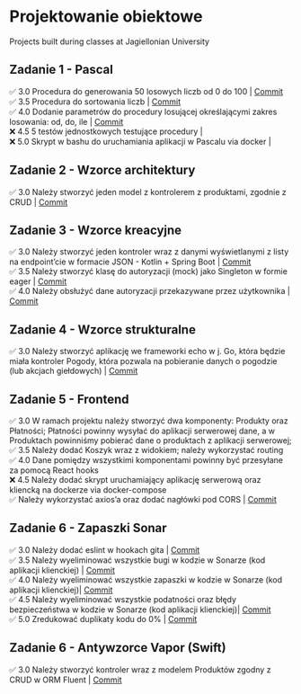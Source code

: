 # Projektowanie obiektowe 

Projects built during classes at Jagiellonian University   
## Zadanie 1 - Pascal
✅ 3.0 Procedura do generowania 50 losowych liczb od 0 do 100 | [Commit](https://github.com/rabarbar15/projektowanie-obiektowe/commit/a280a248cf0a48677e0fbd65dff9ec21fba9cd1f)     
✅ 3.5 Procedura do sortowania liczb | [Commit](https://github.com/rabarbar15/projektowanie-obiektowe/commit/3099ba4e9873e69487ca89ba72dc5eb15d86997e)    
✅ 4.0  Dodanie parametrów do procedury losującej określającymi zakres losowania: od, do, ile | [Commit](https://github.com/rabarbar15/projektowanie-obiektowe/commit/52b40713741cb48ac4e9133384b7a3611a5e202e)   
❌ 4.5 5 testów jednostkowych testujące procedury |   
❌ 5.0 Skrypt w bashu do uruchamiania aplikacji w Pascalu via docker |   

## Zadanie 2 - Wzorce architektury
✅ 3.0 Należy stworzyć jeden model z kontrolerem z produktami, zgodnie z CRUD | [Commit](https://github.com/rabarbar15/projektowanie-obiektowe/commit/df831e704a95bcdfe2081836772f2cb3cc3995b9)   

## Zadanie 3 - Wzorce kreacyjne
✅ 3.0 Należy stworzyć jeden kontroler wraz z danymi wyświetlanymi z listy na endpoint’cie w formacie JSON - Kotlin + Spring Boot | [Commit](https://github.com/rabarbar15/projektowanie-obiektowe/commit/63245ed6d6f2130f966197ea2da4e4e79d8d3088)     
✅ 3.5 Należy stworzyć klasę do autoryzacji (mock) jako Singleton w formie eager | [Commit](https://github.com/rabarbar15/projektowanie-obiektowe/commit/608d2a76d1c62a812abd6335ae06899b12c3467d)     
✅ 4.0 Należy obsłużyć dane autoryzacji przekazywane przez użytkownika | [Commit](https://github.com/rabarbar15/projektowanie-obiektowe/commit/99f557208256281a7aa46e9829f940aca8af4fdb)    

## Zadanie 4 - Wzorce strukturalne   
✅ 3.0 Należy stworzyć aplikację we frameworki echo w j. Go, która będzie miała kontroler Pogody, która pozwala na pobieranie danych o pogodzie (lub akcjach giełdowych) | [Commit](https://github.com/rabarbar15/projektowanie-obiektowe/commit/d3f4e81e377fab28e31caea049af99fb0508b24c)   

## Zadanie 5 - Frontend    
✅ 3.0 W ramach projektu należy stworzyć dwa komponenty: Produkty oraz Płatności; Płatności powinny wysyłać do aplikacji serwerowej dane, a w Produktach powinniśmy pobierać dane o produktach z aplikacji serwerowej;            
✅ 3.5 Należy dodać Koszyk wraz z widokiem; należy wykorzystać routing    
✅ 4.0 Dane pomiędzy wszystkimi komponentami powinny być przesyłane za pomocą React hooks   
❌ 4.5 Należy dodać skrypt uruchamiający aplikację serwerową oraz kliencką na dockerze via docker-compose     
✅ Należy wykorzystać axios’a oraz dodać nagłówki pod CORS | [Commit](https://github.com/rabarbar15/projektowanie-obiektowe/commit/dd369442b0163e3aef0cb1671e5c4fcf87494588)     

## Zadanie 6 - Zapaszki Sonar   
✅ 3.0 Należy dodać eslint w hookach gita | [Commit](https://github.com/rabarbar15/projektowanie-obiektowe/commit/6757a1568cdf842839428c73542d4294494c34e2)    
✅ 3.5 Należy wyeliminować wszystkie bugi w kodzie w Sonarze (kod aplikacji klienckiej) | [Commit](https://github.com/rabarbar15/projektowanie-obiektowe/commit/13127297ef72cd7334382d24b34953a477e9f72a)   
✅ 4.0 Należy wyeliminować wszystkie zapaszki w kodzie w Sonarze (kod aplikacji klienckiej)| [Commit](https://github.com/rabarbar15/projektowanie-obiektowe/commit/13127297ef72cd7334382d24b34953a477e9f72a)   
✅ 4.5 Należy wyeliminować wszystkie podatności oraz błędy bezpieczeństwa w kodzie w Sonarze (kod aplikacji klienckiej)| [Commit](https://github.com/rabarbar15/projektowanie-obiektowe/commit/13127297ef72cd7334382d24b34953a477e9f72a)    
✅ 5.0 Zredukować duplikaty kodu do 0% | [Commit](https://github.com/rabarbar15/projektowanie-obiektowe/commit/13127297ef72cd7334382d24b34953a477e9f72a)   

## Zadanie 6 - Antywzorce Vapor (Swift)   
✅ 3.0 Należy stworzyć kontroler wraz z modelem Produktów zgodny z CRUD w ORM Fluent | [Commit](https://github.com/rabarbar15/projektowanie-obiektowe/commit/fbe7e6a8af728e1b3ca344204d5b7ddfa6a5b385)    
